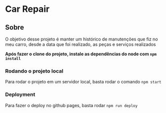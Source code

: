 # Car Repair

## Sobre

O objetivo desse projeto é manter um histórico de manutenções que fiz no meu carro, desde a data que foi realizado, as peças e serviços realizados

**Após fazer o clone do projeto, instale as dependências do node com `npm install`**

### Rodando o projeto local

Para rodar o projeto em um servidor local, basta rodar o comando `npm start`

### Deployment

Para fazer o deploy no github pages, basta rodar `npm run deploy`
